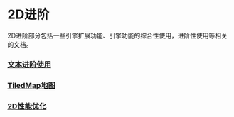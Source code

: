 # 2D进阶

2D进阶部分包括一些引擎扩展功能、引擎功能的综合性使用，进阶性使用等相关的文档。



### [文本进阶使用](./useText/readme.md)

### [TiledMap地图](../TiledMap/readme.md)

### [2D性能优化](../performanceOptimization/readme.md)

